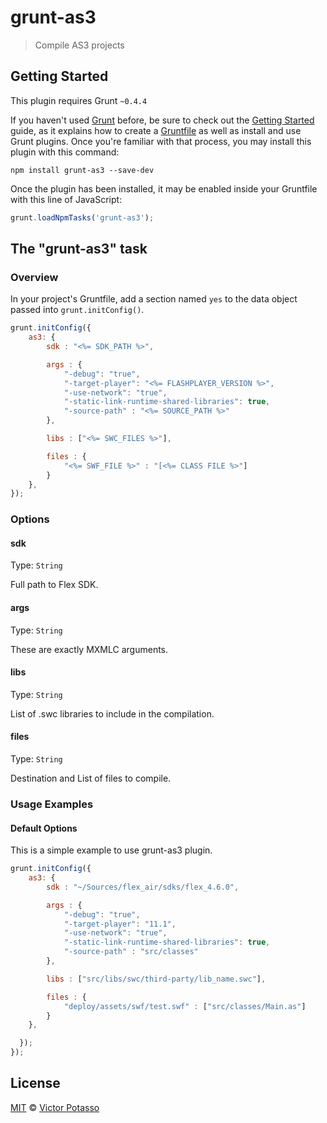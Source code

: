 # grunt-as3

> Compile AS3 projects

## Getting Started
This plugin requires Grunt `~0.4.4`

If you haven't used [Grunt](http://gruntjs.com/) before, be sure to check out the [Getting Started](http://gruntjs.com/getting-started) guide, as it explains how to create a [Gruntfile](http://gruntjs.com/sample-gruntfile) as well as install and use Grunt plugins. Once you're familiar with that process, you may install this plugin with this command:

```shell
npm install grunt-as3 --save-dev
```

Once the plugin has been installed, it may be enabled inside your Gruntfile with this line of JavaScript:

```js
grunt.loadNpmTasks('grunt-as3');
```

## The "grunt-as3" task

### Overview
In your project's Gruntfile, add a section named `yes` to the data object passed into `grunt.initConfig()`.

```js
grunt.initConfig({
    as3: {
        sdk : "<%= SDK_PATH %>",

        args : {
            "-debug": "true",
            "-target-player": "<%= FLASHPLAYER_VERSION %>",
            "-use-network": "true",
            "-static-link-runtime-shared-libraries": true,
            "-source-path" : "<%= SOURCE_PATH %>"
        },

        libs : ["<%= SWC_FILES %>"],

        files : {            
            "<%= SWF_FILE %>" : "[<%= CLASS FILE %>"]
        }
    },
});
```

### Options

#### sdk
Type: `String`

Full path to Flex SDK. 

#### args
Type: `String`

These are exactly MXMLC arguments.

#### libs
Type: `String`

List of .swc libraries to include in the compilation.

#### files
Type: `String`

Destination and List of files to compile.



### Usage Examples

#### Default Options
This is a simple example to use grunt-as3 plugin.

```js
grunt.initConfig({
    as3: {
        sdk : "~/Sources/flex_air/sdks/flex_4.6.0",

        args : {
            "-debug": "true",
            "-target-player": "11.1",
            "-use-network": "true",
            "-static-link-runtime-shared-libraries": true,
            "-source-path" : "src/classes"
        },

        libs : ["src/libs/swc/third-party/lib_name.swc"],

        files : {            
            "deploy/assets/swf/test.swf" : ["src/classes/Main.as"]
        }
    },

  });
});
```

## License
[MIT](http://opensource.org/licenses/MIT) © [Victor Potasso](http://victorpotasso.com)
